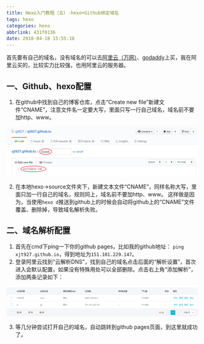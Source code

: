 ```yaml
---
title: Hexo入门教程（五）-hexo+Github绑定域名
tags: hexo
categories: hexo
abbrlink: 431f0136
date: 2018-04-18 15:55:18
---
```


首先要有自己的域名，没有域名的可以去[阿里云（万网）][1]、[godaddy][2]上买，我在阿里云买的，比较实力比较强，也用阿里云的服务器。

## 一、Github、hexo配置
1. 在github中找到自己的博客仓库，点击“Create new file”新建文件“CNAME”，注意文件名一定要大写，里面只写一行自己域名，域名前不要加http、www。
<img src="https://github.com/xjt927/filerepository/blob/master/0~%60JL6F%606J067_5BUPTJMO1.png?raw=true" width="700"  /> 

2. 在本地hexo->source文件夹下，新建文本文件“CNAME”，同样名称大写，里面只加一行自己的域名，规则同上，域名前不要加http、www。
这样做是因为，当使用`hexo d`推送到github上的时候会自动将github上的“CNAME”文件覆盖、删除掉，导致域名解析失败。
<!-- more -->
## 二、域名解析配置
1. 首先在cmd下ping一下你的github pages，比如我的github地址：
`ping xjt927.github.io`，得到地址为`151.101.229.147`。
2. 登录阿里云找到“云解析DNS”，找到自己的域名点击后面的“解析设置”，首次进入会默认配置，如果没有特殊用处可以全部删除。点击右上角“添加解析”，添加两条记录如下：
 <img src="https://github.com/xjt927/filerepository/blob/master/%7B@($F$%7DDU2TXV7HT%25O(9%5B)U.png?raw=true" width="700"  /> 
 
3. 等几分钟尝试打开自己的域名，自动跳转到github pages页面，到这里就成功了。


  [1]: https://wanwang.aliyun.com/domain/?spm=5176.200001.n2.14.nkOQu9
  [2]: https://www.godaddy.com/
